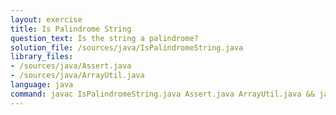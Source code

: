 ```yaml
---
layout: exercise
title: Is Palindrome String
question_text: Is the string a palindrome?
solution_file: /sources/java/IsPalindromeString.java
library_files:
- /sources/java/Assert.java
- /sources/java/ArrayUtil.java
language: java
command: javac IsPalindromeString.java Assert.java ArrayUtil.java && java IsPalindromeString
---
```

